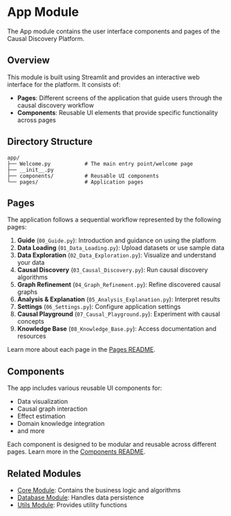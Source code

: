 # App Module

The App module contains the user interface components and pages of the Causal Discovery Platform.

## Overview

This module is built using Streamlit and provides an interactive web interface for the platform. It consists of:

- **Pages**: Different screens of the application that guide users through the causal discovery workflow
- **Components**: Reusable UI elements that provide specific functionality across pages

## Directory Structure

```
app/
├── Welcome.py           # The main entry point/welcome page
├── __init__.py
├── components/          # Reusable UI components 
└── pages/               # Application pages
```

## Pages

The application follows a sequential workflow represented by the following pages:

1. **Guide** (`00_Guide.py`): Introduction and guidance on using the platform
2. **Data Loading** (`01_Data_Loading.py`): Upload datasets or use sample data
3. **Data Exploration** (`02_Data_Exploration.py`): Visualize and understand your data
4. **Causal Discovery** (`03_Causal_Discovery.py`): Run causal discovery algorithms
5. **Graph Refinement** (`04_Graph_Refinement.py`): Refine discovered causal graphs
6. **Analysis & Explanation** (`05_Analysis_Explanation.py`): Interpret results
7. **Settings** (`06_Settings.py`): Configure application settings
8. **Causal Playground** (`07_Causal_Playground.py`): Experiment with causal concepts
9. **Knowledge Base** (`08_Knowledge_Base.py`): Access documentation and resources

Learn more about each page in the [Pages README](./pages/README.md).

## Components

The app includes various reusable UI components for:

- Data visualization
- Causal graph interaction
- Effect estimation
- Domain knowledge integration
- and more

Each component is designed to be modular and reusable across different pages. Learn more in the [Components README](./components/README.md).

## Related Modules

- [Core Module](../core/README.md): Contains the business logic and algorithms
- [Database Module](../db/README.md): Handles data persistence
- [Utils Module](../utils/README.md): Provides utility functions
